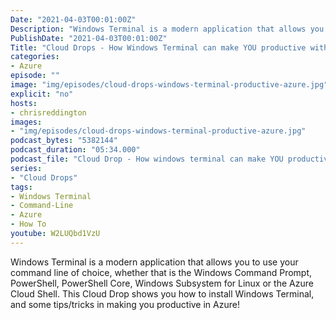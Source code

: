 ```yaml
---
Date: "2021-04-03T00:01:00Z"
Description: "Windows Terminal is a modern application that allows you to use your command line of choice, whether that is the Windows Command Prompt, PowerShell, PowerShell Core, Windows Subsystem for Linux  or the Azure Cloud Shell. This Cloud Drop shows you how to install Windows Terminal, and some tips/tricks in making you productive in Azure!"
PublishDate: "2021-04-03T00:01:00Z"
Title: "Cloud Drops - How Windows Terminal can make YOU productive with Azure"
categories:
- Azure
episode: ""
image: "img/episodes/cloud-drops-windows-terminal-productive-azure.jpg"
explicit: "no"
hosts:
- chrisreddington
images:
- "img/episodes/cloud-drops-windows-terminal-productive-azure.jpg"
podcast_bytes: "5382144"
podcast_duration: "05:34.000"
podcast_file: "Cloud Drop - How windows terminal can make YOU productive with Azure.mp3"
series:
- "Cloud Drops"
tags:
- Windows Terminal
- Command-Line
- Azure
- How To
youtube: W2LUQbd1VzU
---
```

Windows Terminal is a modern application that allows you to use your command line of choice, whether that is the Windows Command Prompt, PowerShell, PowerShell Core, Windows Subsystem for Linux  or the Azure Cloud Shell. This Cloud Drop shows you how to install Windows Terminal, and some tips/tricks in making you productive in Azure!